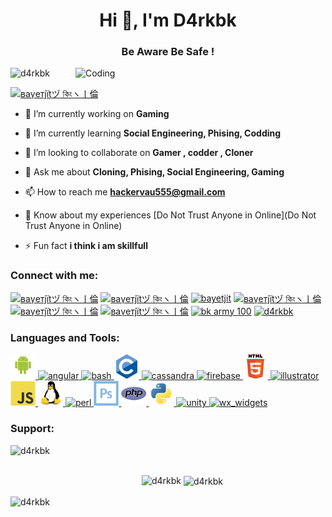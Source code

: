 <h1 align="center">Hi 👋, I'm D4rkbk</h1>
<h3 align="center">Be Aware Be Safe !</h3>
<img align="right" alt="Coding" width="400" src="https://media.tenor.com/rePDfDWO3XoAAAAd/hacking.gif">
<p align="left"> <img src="https://komarev.com/ghpvc/?username=d4rkbk&label=Profile%20views&color=0e75b6&style=flat" alt="d4rkbk" /> </p>

<p align="left"> <a href="https://twitter.com/вaүeтjїtヅ কিংヽ丨倫" target="blank"><img src="https://img.shields.io/twitter/follow/вaүeтjїtヅ কিংヽ丨倫?logo=twitter&style=for-the-badge" alt="вaүeтjїtヅ কিংヽ丨倫" /></a> </p>

- 🔭 I’m currently working on **Gaming**

- 🌱 I’m currently learning **Social Engineering, Phising, Codding**

- 👯 I’m looking to collaborate on **Gamer , codder , Cloner**

- 💬 Ask me about **Cloning, Phising, Social Engineering, Gaming**

- 📫 How to reach me **hackervau555@gmail.com**

- 📄 Know about my experiences [Do Not Trust Anyone in Online](Do Not Trust Anyone in Online)

- ⚡ Fun fact **i think i am skillfull**

<h3 align="left">Connect with me:</h3>
<p align="left">
<a href="https://dev.to/вaүeтjїtヅ কিংヽ丨倫" target="blank"><img align="center" src="https://raw.githubusercontent.com/rahuldkjain/github-profile-readme-generator/master/src/images/icons/Social/devto.svg" alt="вaүeтjїtヅ কিংヽ丨倫" height="30" width="40" /></a>
<a href="https://twitter.com/вaүeтjїtヅ কিংヽ丨倫" target="blank"><img align="center" src="https://raw.githubusercontent.com/rahuldkjain/github-profile-readme-generator/master/src/images/icons/Social/twitter.svg" alt="вaүeтjїtヅ কিংヽ丨倫" height="30" width="40" /></a>
<a href="https://linkedin.com/in/bayetjit" target="blank"><img align="center" src="https://raw.githubusercontent.com/rahuldkjain/github-profile-readme-generator/master/src/images/icons/Social/linked-in-alt.svg" alt="bayetjit" height="30" width="40" /></a>
<a href="https://codesandbox.com/вaүeтjїtヅ কিংヽ丨倫" target="blank"><img align="center" src="https://raw.githubusercontent.com/rahuldkjain/github-profile-readme-generator/master/src/images/icons/Social/codesandbox.svg" alt="вaүeтjїtヅ কিংヽ丨倫" height="30" width="40" /></a>
<a href="https://fb.com/вaүeтjїtヅ কিংヽ丨倫" target="blank"><img align="center" src="https://raw.githubusercontent.com/rahuldkjain/github-profile-readme-generator/master/src/images/icons/Social/facebook.svg" alt="вaүeтjїtヅ কিংヽ丨倫" height="30" width="40" /></a>
<a href="https://instagram.com/вaүeтjїtヅ কিংヽ丨倫" target="blank"><img align="center" src="https://raw.githubusercontent.com/rahuldkjain/github-profile-readme-generator/master/src/images/icons/Social/instagram.svg" alt="вaүeтjїtヅ কিংヽ丨倫" height="30" width="40" /></a>
<a href="https://www.youtube.com/c/bk army 100" target="blank"><img align="center" src="https://raw.githubusercontent.com/rahuldkjain/github-profile-readme-generator/master/src/images/icons/Social/youtube.svg" alt="bk army 100" height="30" width="40" /></a>
<a href="https://discord.gg/d4rkbk" target="blank"><img align="center" src="https://raw.githubusercontent.com/rahuldkjain/github-profile-readme-generator/master/src/images/icons/Social/discord.svg" alt="d4rkbk" height="30" width="40" /></a>
</p>

<h3 align="left">Languages and Tools:</h3>
<p align="left"> <a href="https://developer.android.com" target="_blank" rel="noreferrer"> <img src="https://raw.githubusercontent.com/devicons/devicon/master/icons/android/android-original-wordmark.svg" alt="android" width="40" height="40"/> </a> <a href="https://angular.io" target="_blank" rel="noreferrer"> <img src="https://angular.io/assets/images/logos/angular/angular.svg" alt="angular" width="40" height="40"/> </a> <a href="https://www.gnu.org/software/bash/" target="_blank" rel="noreferrer"> <img src="https://www.vectorlogo.zone/logos/gnu_bash/gnu_bash-icon.svg" alt="bash" width="40" height="40"/> </a> <a href="https://www.cprogramming.com/" target="_blank" rel="noreferrer"> <img src="https://raw.githubusercontent.com/devicons/devicon/master/icons/c/c-original.svg" alt="c" width="40" height="40"/> </a> <a href="https://cassandra.apache.org/" target="_blank" rel="noreferrer"> <img src="https://www.vectorlogo.zone/logos/apache_cassandra/apache_cassandra-icon.svg" alt="cassandra" width="40" height="40"/> </a> <a href="https://firebase.google.com/" target="_blank" rel="noreferrer"> <img src="https://www.vectorlogo.zone/logos/firebase/firebase-icon.svg" alt="firebase" width="40" height="40"/> </a> <a href="https://www.w3.org/html/" target="_blank" rel="noreferrer"> <img src="https://raw.githubusercontent.com/devicons/devicon/master/icons/html5/html5-original-wordmark.svg" alt="html5" width="40" height="40"/> </a> <a href="https://www.adobe.com/in/products/illustrator.html" target="_blank" rel="noreferrer"> <img src="https://www.vectorlogo.zone/logos/adobe_illustrator/adobe_illustrator-icon.svg" alt="illustrator" width="40" height="40"/> </a> <a href="https://developer.mozilla.org/en-US/docs/Web/JavaScript" target="_blank" rel="noreferrer"> <img src="https://raw.githubusercontent.com/devicons/devicon/master/icons/javascript/javascript-original.svg" alt="javascript" width="40" height="40"/> </a> <a href="https://www.linux.org/" target="_blank" rel="noreferrer"> <img src="https://raw.githubusercontent.com/devicons/devicon/master/icons/linux/linux-original.svg" alt="linux" width="40" height="40"/> </a> <a href="https://www.perl.org/" target="_blank" rel="noreferrer"> <img src="https://api.iconify.design/logos-perl.svg" alt="perl" width="40" height="40"/> </a> <a href="https://www.photoshop.com/en" target="_blank" rel="noreferrer"> <img src="https://raw.githubusercontent.com/devicons/devicon/master/icons/photoshop/photoshop-line.svg" alt="photoshop" width="40" height="40"/> </a> <a href="https://www.php.net" target="_blank" rel="noreferrer"> <img src="https://raw.githubusercontent.com/devicons/devicon/master/icons/php/php-original.svg" alt="php" width="40" height="40"/> </a> <a href="https://www.python.org" target="_blank" rel="noreferrer"> <img src="https://raw.githubusercontent.com/devicons/devicon/master/icons/python/python-original.svg" alt="python" width="40" height="40"/> </a> <a href="https://unity.com/" target="_blank" rel="noreferrer"> <img src="https://www.vectorlogo.zone/logos/unity3d/unity3d-icon.svg" alt="unity" width="40" height="40"/> </a> <a href="https://www.wxwidgets.org/" target="_blank" rel="noreferrer"> <img src="https://upload.wikimedia.org/wikipedia/commons/b/bb/WxWidgets.svg" alt="wx_widgets" width="40" height="40"/> </a> </p>

<h3 align="left">Support:</h3>
<p><a href="https://www.buymeacoffee.com/d4rkbk"> <img align="left" src="https://cdn.buymeacoffee.com/buttons/v2/default-yellow.png" height="50" width="210" alt="d4rkbk" /></a></p><br><br>

<p><img align="left" src="https://github-readme-stats.vercel.app/api/top-langs?username=d4rkbk&show_icons=true&locale=en&layout=compact" alt="d4rkbk" /></p>

<p>&nbsp;<img align="center" src="https://github-readme-stats.vercel.app/api?username=d4rkbk&show_icons=true&locale=en" alt="d4rkbk" /></p>

<p><img align="center" src="https://github-readme-streak-stats.herokuapp.com/?user=d4rkbk&" alt="d4rkbk" /></p>
